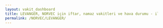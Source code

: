 ```yaml
---
layout: vakit_dashboard
title: LEVANGER, NORVEC için iftar, namaz vakitleri ve hava durumu - ilçe/eyalet seç
permalink: /NORVEC/LEVANGER/
---
```


<script type="text/javascript">
  var GLOBAL_COUNTRY = 'NORVEC';
  var GLOBAL_CITY = 'LEVANGER';
  var GLOBAL_STATE = '';
  var lat = 72;
  var lon = 21;
</script>
